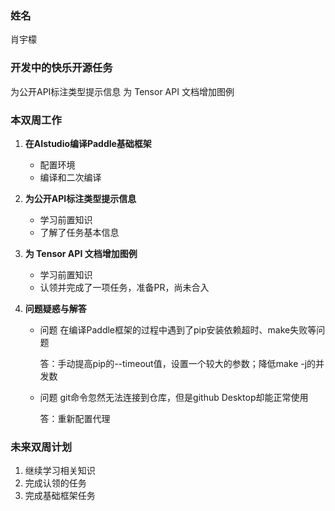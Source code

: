 ### 姓名

肖宇檬

### 开发中的快乐开源任务

为公开API标注类型提示信息
为 Tensor API 文档增加图例

### 本双周工作

1. **在AIstudio编译Paddle基础框架**

   - 配置环境
   - 编译和二次编译

2. **为公开API标注类型提示信息**

   - 学习前置知识
   - 了解了任务基本信息

3. **为 Tensor API 文档增加图例**

   - 学习前置知识
   - 认领并完成了一项任务，准备PR，尚未合入

3. **问题疑惑与解答**

   - 问题 在编译Paddle框架的过程中遇到了pip安装依赖超时、make失败等问题

     答：手动提高pip的--timeout值，设置一个较大的参数；降低make -j的并发数

   - 问题 git命令忽然无法连接到仓库，但是github Desktop却能正常使用

     答：重新配置代理

### 未来双周计划

1. 继续学习相关知识
2. 完成认领的任务
3. 完成基础框架任务
